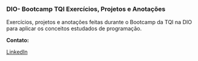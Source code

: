 ### DIO- Bootcamp TQI Exercícios, Projetos e Anotações

Exercícios, projetos e anotações feitas durante o Bootcamp da TQI na DIO para aplicar os conceitos estudados de programação.

**Contato:**

[LinkedIn](https://www.linkedin.com/in/andherpaulo/)


